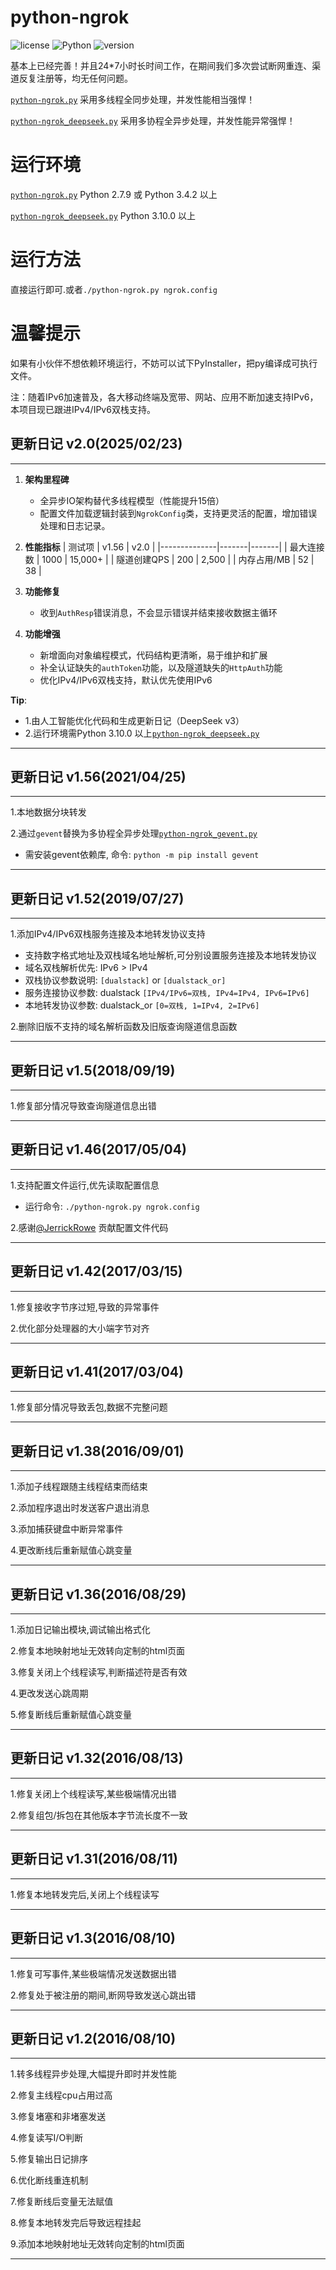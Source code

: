 # python-ngrok
![license](https://img.shields.io/badge/license-GPLV3-blue)
![Python](https://img.shields.io/badge/Python-3.10%2B-blue)
![version](https://img.shields.io/badge/Release-v2.0-orange)

基本上已经完善！并且24*7小时长时间工作，在期间我们多次尝试断网重连、渠道反复注册等，均无任何问题。

[`python-ngrok.py`](https://github.com/hauntek/python-ngrok/blob/master/python-ngrok.py) 采用多线程全同步处理，并发性能相当强悍！

[`python-ngrok_deepseek.py`](https://github.com/hauntek/python-ngrok/blob/master/python-ngrok_deepseek.py) 采用多协程全异步处理，并发性能异常强悍！

# 运行环境
[`python-ngrok.py`](https://github.com/hauntek/python-ngrok/blob/master/python-ngrok.py) Python 2.7.9 或 Python 3.4.2 以上

[`python-ngrok_deepseek.py`](https://github.com/hauntek/python-ngrok/blob/master/python-ngrok_deepseek.py) Python 3.10.0 以上

# 运行方法
直接运行即可.或者`./python-ngrok.py ngrok.config`

# 温馨提示
如果有小伙伴不想依赖环境运行，不妨可以试下PyInstaller，把py编译成可执行文件。

注：随着IPv6加速普及，各大移动终端及宽带、网站、应用不断加速支持IPv6，本项目现已跟进IPv4/IPv6双栈支持。

## 更新日记 v2.0(2025/02/23)

***

1. **架构里程碑**
   - 全异步IO架构替代多线程模型（性能提升15倍）
   - 配置文件加载逻辑封装到`NgrokConfig`类，支持更灵活的配置，增加错误处理和日志记录。

2. **性能指标**
   | 测试项        | v1.56 | v2.0  |
   |--------------|-------|-------|
   | 最大连接数    | 1000   | 15,000+ |
   | 隧道创建QPS   | 200   | 2,500  |
   | 内存占用/MB   | 52    | 38     |

3. **功能修复**
   - 收到`AuthResp`错误消息，不会显示错误并结束接收数据主循环

4. **功能增强**
   - 新增面向对象编程模式，代码结构更清晰，易于维护和扩展
   - 补全认证缺失的`authToken`功能，以及隧道缺失的`HttpAuth`功能
   - 优化IPv4/IPv6双栈支持，默认优先使用IPv6

**Tip**: 
   - 1.由人工智能优化代码和生成更新日记（DeepSeek v3）
   - 2.运行环境需Python 3.10.0 以上[`python-ngrok_deepseek.py`](https://github.com/hauntek/python-ngrok/blob/master/python-ngrok_deepseek.py)

***

## 更新日记 v1.56(2021/04/25)

***

1.本地数据分块转发

2.通过`gevent`替换为多协程全异步处理[`python-ngrok_gevent.py`](https://github.com/hauntek/python-ngrok/blob/master/python-ngrok_gevent.py)
- 需安装gevent依赖库, 命令: `python -m pip install gevent`

***

## 更新日记 v1.52(2019/07/27)

***

1.添加IPv4/IPv6双栈服务连接及本地转发协议支持
- 支持数字格式地址及双栈域名地址解析,可分别设置服务连接及本地转发协议
- 域名双栈解析优先: IPv6 > IPv4
- 双栈协议参数说明: `[dualstack]` or `[dualstack_or]`
- 服务连接协议参数: dualstack `[IPv4/IPv6=双栈, IPv4=IPv4, IPv6=IPv6]`
- 本地转发协议参数: dualstack_or `[0=双栈, 1=IPv4, 2=IPv6]`

2.删除旧版不支持的域名解析函数及旧版查询隧道信息函数

***

## 更新日记 v1.5(2018/09/19)

***

1.修复部分情况导致查询隧道信息出错

***

## 更新日记 v1.46(2017/05/04)

***

1.支持配置文件运行,优先读取配置信息
- 运行命令: `./python-ngrok.py ngrok.config`

2.感谢[@JerrickRowe](https://github.com/JerrickRowe) 贡献配置文件代码

***

## 更新日记 v1.42(2017/03/15)

***

1.修复接收字节序过短,导致的异常事件

2.优化部分处理器的大小端字节对齐

***

## 更新日记 v1.41(2017/03/04)

***

1.修复部分情况导致丢包,数据不完整问题

***

## 更新日记 v1.38(2016/09/01)

***

1.添加子线程跟随主线程结束而结束

2.添加程序退出时发送客户退出消息

3.添加捕获键盘中断异常事件

4.更改断线后重新赋值心跳变量

***

## 更新日记 v1.36(2016/08/29)

***

1.添加日记输出模块,调试输出格式化

2.修复本地映射地址无效转向定制的html页面

3.修复关闭上个线程读写,判断描述符是否有效

4.更改发送心跳周期

5.修复断线后重新赋值心跳变量

***

## 更新日记 v1.32(2016/08/13)

***

1.修复关闭上个线程读写,某些极端情况出错

2.修复组包/拆包在其他版本字节流长度不一致

***

## 更新日记 v1.31(2016/08/11)

***

1.修复本地转发完后,关闭上个线程读写

***

## 更新日记 v1.3(2016/08/10)

***

1.修复可写事件,某些极端情况发送数据出错

2.修复处于被注册的期间,断网导致发送心跳出错

***

## 更新日记 v1.2(2016/08/10)

***

1.转多线程异步处理,大幅提升即时并发性能

2.修复主线程cpu占用过高

3.修复堵塞和非堵塞发送

4.修复读写I/O判断

5.修复输出日记排序

6.优化断线重连机制

7.修复断线后变量无法赋值

8.修复本地转发完后导致远程挂起

9.添加本地映射地址无效转向定制的html页面

***
